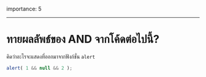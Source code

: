 importance: 5

---

# ทายผลลัพธ์ของ AND จากโค้ดต่อไปนี้?

คิดว่าอะไรจะแสดงที่ออกมาจากฟังก์ชั่น `alert`

```js
alert( 1 && null && 2 );
```

